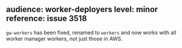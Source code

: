 audience: worker-deployers
level: minor
reference: issue 3518
---
`gw-workers` has been fixed, renamed to `workers` and now works with all worker manager workers, not just those in AWS.

